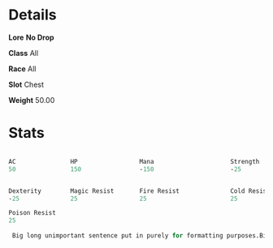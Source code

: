 <!-- TITLE: Huge Metal Hull -->
<!-- SUBTITLE: A giant metal shell from the Alchemical Behemoth underneath Xuolia -->

# Details
**Lore**
**No Drop**

**Class**
All

**Race**
All

**Slot**
Chest

**Weight**
50.00

# Stats

```perl

AC               HP                 Mana                     Strength                   Agility
50               150                -150                     -25                        -25


Dexterity        Magic Resist       Fire Resist              Cold Resist                Disease Resist
-25              25                 25                       25                         25

Poison Resist
25
 
 Big long unimportant sentence put in purely for formatting purposes.Big long unimportant sentence put in purely for formatting purposes.Big long unimportant sentence put in purely for formatting purposes.Big long unimportant sentence put in purely for formatting purposes.Big long unimportant sentence put in purely for formatting purposes.Big long unimportant sentence put in purely for formatting purposes.Big long unimportant sentence put in purely for formatting purposes.